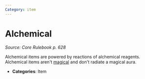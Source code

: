 ```yaml
---
Category: item
---
```

# Alchemical  
*Source: Core Rulebook p. 628*  

Alchemical items are powered by reactions of alchemical reagents. Alchemical items aren't [magical](magical.md) and don't radiate a magical aura.

- **Categories**: Item
